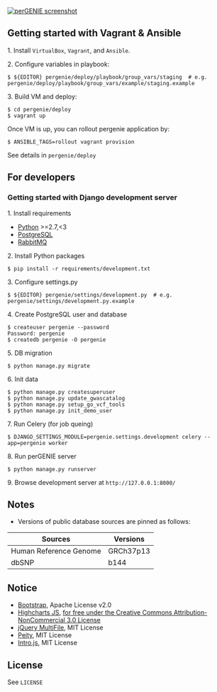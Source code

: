 [![perGENIE screenshot](http://knmkr.info/img/portfolio/pergenie.png)](http://pergenie.org/)

## Getting started with Vagrant & Ansible

1\. Install `VirtualBox`, `Vagrant`, and `Ansible`.

2\. Configure variables in playbook:

```
$ ${EDITOR} pergenie/deploy/playbook/group_vars/staging  # e.g. pergenie/deploy/playbook/group_vars/example/staging.example
```

3\. Build VM and deploy:

```
$ cd pergenie/deploy
$ vagrant up
```

Once VM is up, you can rollout pergenie application by:

```
$ ANSIBLE_TAGS=rollout vagrant provision
```

See details in `pergenie/deploy`


## For developers

### Getting started with Django development server

1\. Install requirements

- [Python](https://www.python.org/) >=2.7,<3
- [PostgreSQL](http://www.postgresql.org/)
- [RabbitMQ](https://www.rabbitmq.com/)

2\. Install Python packages

```
$ pip install -r requirements/development.txt
```

3\. Configure settings.py

```
$ ${EDITOR} pergenie/settings/development.py  # e.g. pergenie/settings/development.py.example
```

4\. Create PostgreSQL user and database

```
$ createuser pergenie --password
Password: pergenie
$ createdb pergenie -O pergenie
```

5\. DB migration

```
$ python manage.py migrate
```

6\. Init data

```
$ python manage.py createsuperuser
$ python manage.py update_gwascatalog
$ python manage.py setup_go_vcf_tools
$ python manage.py init_demo_user
```

7\. Run Celery (for job queing)

```
$ DJANGO_SETTINGS_MODULE=pergenie.settings.development celery --app=pergenie worker
```

8\. Run perGENIE server

```
$ python manage.py runserver
```

9\. Browse development server at `http://127.0.0.1:8000/`


## Notes

- Versions of public database sources are pinned as follows:

| Sources                | Versions         |
|------------------------|------------------|
| Human Reference Genome | GRCh37p13        |
| dbSNP                  | b144             |


## Notice

- [Bootstrap](//getbootstrap.com/), Apache License v2.0
- [Highcharts JS](//www.highcharts.com/), [for free under the Creative Commons Attribution-NonCommercial 3.0 License](//shop.highsoft.com/highcharts.html)
- [jQuery MultiFile](//www.fyneworks.com/jquery/multifile/), MIT License
- [Peity](//benpickles.github.io/peity/), MIT License
- [Intro.js](//usablica.github.io/intro.js/), MIT License


## License

See `LICENSE`
